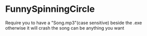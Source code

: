 # FunnySpinningCircle
Require you to have a "Song.mp3"(case sensitive) beside the .exe otherwise it will crash
the song can be anything you want
